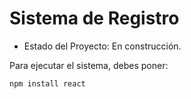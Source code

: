<H1> Sistema de Registro</h1>

- Estado del Proyecto: En construcción.

Para ejecutar el sistema, debes poner:

```npm install react```
